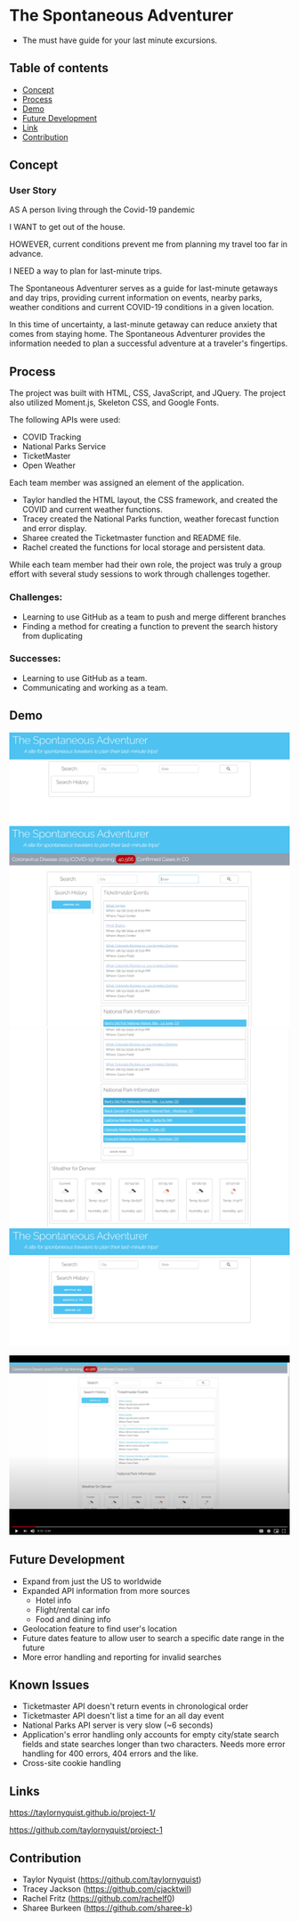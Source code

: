 # The Spontaneous Adventurer
* The must have guide for your last minute excursions.

## Table of contents
* [Concept](#concept)
* [Process](#process)
* [Demo](#demo)
* [Future Development](#future-development)
* [Link](#link)
* [Contribution](#contribution)

## Concept

### User Story
AS A person living through the Covid-19 pandemic

I WANT to get out of the house.

HOWEVER, current conditions prevent me from planning my travel too far in advance.

I NEED a way to plan for last-minute trips.

The Spontaneous Adventurer serves as a guide for last-minute getaways and day trips, providing current information on events, nearby parks, weather conditions and current COVID-19 conditions in a given location. 

In this time of uncertainty, a last-minute getaway can reduce anxiety that comes from staying home. The Spontaneous Adventurer provides the information needed to plan a successful adventure at a traveler's fingertips.

## Process
The project was built with HTML, CSS, JavaScript, and JQuery. The project also utilized Moment.js, Skeleton CSS, and Google Fonts.

The following APIs were used:
* COVID Tracking
* National Parks Service
* TicketMaster
* Open Weather

Each team member was assigned an element of the application. 

* Taylor handled the HTML layout, the CSS framework, and created the COVID and current weather functions.
* Tracey created the National Parks function, weather forecast function and error display.
* Sharee created the Ticketmaster function and README file.
* Rachel created the functions for local storage and persistent data.

While each team member had their own role, the project was truly a group effort with several study sessions to work through challenges together.

### Challenges:
* Learning to use GitHub as a team to push and merge different branches
* Finding a method for creating a function to prevent the search history from duplicating

### Successes: 
* Learning to use GitHub as a team.
* Communicating and working as a team.

## Demo
<img src="./assets/images/screen-shot1.png" alt="" />
<img src="./assets/images/screen-shot2.png" alt="" />
<img src="./assets/images/screen-shot3.png" alt="" />
<img src="./assets/images/screen-shot4.png" alt="" />

[![video demo of application](./assets/images/screen-shot5.png)](https://drive.google.com/file/d/1Yb81aVSaUZC_xoNpcEkUq-YA1WcT52GJ/preview "Video Demo of Application")

## Future Development
* Expand from just the US to worldwide
* Expanded API information from more sources
  * Hotel info
  * Flight/rental car info
  * Food and dining info
* Geolocation feature to find user's location
* Future dates feature to allow user to search a specific date range in the future
* More error handling and reporting for invalid searches

## Known Issues
* Ticketmaster API doesn't return events in chronological order
* Ticketmaster API doesn't list a time for an all day event
* National Parks API server is very slow (~6 seconds)
* Application's error handling only accounts for empty city/state search fields and state searches longer than two characters.  Needs more error handling for 400 errors, 404 errors and the like.
* Cross-site cookie handling

## Links
https://taylornyquist.github.io/project-1/

https://github.com/taylornyquist/project-1

## Contribution
* Taylor Nyquist (https://github.com/taylornyquist)
* Tracey Jackson (https://github.com/cjacktwil)
* Rachel Fritz (https://github.com/rachelf0)
* Sharee Burkeen (https://github.com/sharee-k)
